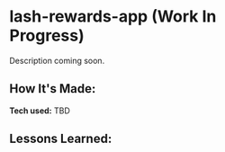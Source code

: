 # lash-rewards-app (Work In Progress)

Description coming soon.

## How It's Made:

**Tech used:** TBD

## Lessons Learned:
